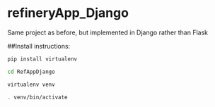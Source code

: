 # refineryApp_Django
Same project as before, but implemented in Django rather than Flask

##Install instructions:
```bash
pip install virtualenv

cd RefAppDjango

virtualenv venv

. venv/bin/activate

```
